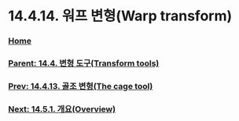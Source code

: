 # 14.4.14. 워프 변형(Warp transform)

### [Home](./00-home.md)
### [Parent: 14.4. 변형 도구(Transform tools)](./14-04-00-transform-tools.md)
### [Prev: 14.4.13. 골조 변형(The cage tool)](./14-04-13-00-the-cage-tool.md)
### [Next: 14.5.1. 개요(Overview)](./14-05-01-overview.md)
